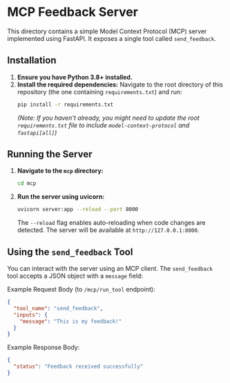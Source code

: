 # MCP Feedback Server

This directory contains a simple Model Context Protocol (MCP) server implemented using FastAPI.
It exposes a single tool called `send_feedback`.

## Installation

1.  **Ensure you have Python 3.8+ installed.**
2.  **Install the required dependencies:**
    Navigate to the root directory of this repository (the one containing `requirements.txt`) and run:
    ```bash
    pip install -r requirements.txt
    ```
    *(Note: If you haven't already, you might need to update the root `requirements.txt` file to include `model-context-protocol` and `fastapi[all]`)*

## Running the Server

1.  **Navigate to the `mcp` directory:**
    ```bash
    cd mcp
    ```
2.  **Run the server using uvicorn:**
    ```bash
    uvicorn server:app --reload --port 8000
    ```
    The `--reload` flag enables auto-reloading when code changes are detected. The server will be available at `http://127.0.0.1:8000`.

## Using the `send_feedback` Tool

You can interact with the server using an MCP client. The `send_feedback` tool accepts a JSON object with a `message` field:

Example Request Body (to `/mcp/run_tool` endpoint):
```json
{
  "tool_name": "send_feedback",
  "inputs": {
    "message": "This is my feedback!"
  }
}
```

Example Response Body:
```json
{
  "status": "Feedback received successfully"
}
```

